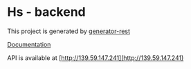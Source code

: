 # Hs - backend

This project is generated by [generator-rest](https://github.com/diegohaz/generator-rest)

[Documentation](http://139.59.147.241/docs/)
 
API is available at [http://139.59.147.241](http://139.59.147.241)
